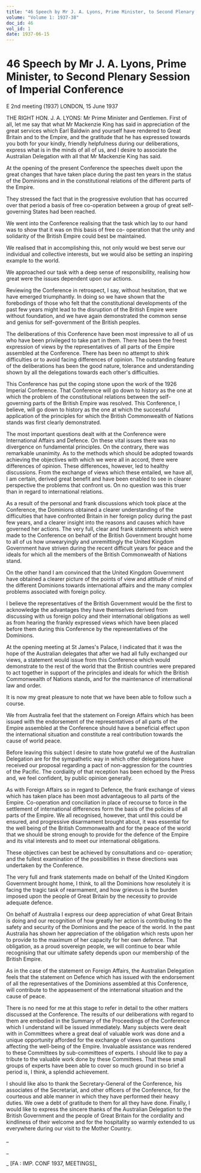 ```yaml
---
title: "46 Speech by Mr J. A. Lyons, Prime Minister, to Second Plenary Session of Imperial Conference"
volume: "Volume 1: 1937-38"
doc_id: 46
vol_id: 1
date: 1937-06-15
---
```


# 46 Speech by Mr J. A. Lyons, Prime Minister, to Second Plenary Session of Imperial Conference

E 2nd meeting (1937) LONDON, 15 June 1937

THE RIGHT HON. J. A. LYONS: Mr Prime Minister and Gentlemen. First of all, let me say that what Mr Mackenzie King has said in appreciation of the great services which Earl Baldwin and yourself have rendered to Great Britain and to the Empire, and the gratitude that he has expressed towards you both for your kindly, friendly helpfulness during our deliberations, express what is in the minds of all of us, and I desire to associate the Australian Delegation with all that Mr Mackenzie King has said.

At the opening of the present Conference the speeches dwelt upon the great changes that have taken place during the past ten years in the status of the Dominions and in the constitutional relations of the different parts of the Empire.

They stressed the fact that in the progressive evolution that has occurred over that period a basis of free co-operation between a group of great self-governing States had been reached.

We went into the Conference realising that the task which lay to our hand was to show that it was on this basis of free co- operation that the unity and solidarity of the British Empire could best be maintained.

We realised that in accomplishing this, not only would we best serve our individual and collective interests, but we would also be setting an inspiring example to the world.

We approached our task with a deep sense of responsibility, realising how great were the issues dependent upon our actions.

Reviewing the Conference in retrospect, I say, without hesitation, that we have emerged triumphantly. In doing so we have shown that the forebodings of those who felt that the constitutional developments of the past few years might lead to the disruption of the British Empire were without foundation, and we have again demonstrated the common sense and genius for self-government of the British peoples.

The deliberations of this Conference have been most impressive to all of us who have been privileged to take part in them. There has been the freest expression of views by the representatives of all parts of the Empire assembled at the Conference. There has been no attempt to shirk difficulties or to avoid facing differences of opinion. The outstanding feature of the deliberations has been the good nature, tolerance and understanding shown by all the delegations towards each other's difficulties.

This Conference has put the coping stone upon the work of the 1926 Imperial Conference. That Conference will go down to history as the one at which the problem of the constitutional relations between the self-governing parts of the British Empire was resolved. This Conference, I believe, will go down to history as the one at which the successful application of the principles for which the British Commonwealth of Nations stands was first clearly demonstrated.

The most important questions dealt with at the Conference were International Affairs and Defence. On these vital issues there was no divergence on fundamental principles. On the contrary, there was remarkable unanimity. As to the methods which should be adopted towards achieving the objectives with which we were all in accord, there were differences of opinion. These differences, however, led to healthy discussions. From the exchange of views which these entailed, we have all, I am certain, derived great benefit and have been enabled to see in clearer perspective the problems that confront us. On no question was this truer than in regard to international relations.

As a result of the personal and frank discussions which took place at the Conference, the Dominions obtained a clearer understanding of the difficulties that have confronted Britain in her foreign policy during the past few years, and a clearer insight into the reasons and causes which have governed her actions. The very full, clear and frank statements which were made to the Conference on behalf of the British Government brought home to all of us how unwearyingly and unremittingly the United Kingdom Government have striven during the recent difficult years for peace and the ideals for which all the members of the British Commonwealth of Nations stand.

On the other hand I am convinced that the United Kingdom Government have obtained a clearer picture of the points of view and attitude of mind of the different Dominions towards international affairs and the many complex problems associated with foreign policy.

I believe the representatives of the British Government would be the first to acknowledge the advantages they have themselves derived from discussing with us foreign policy and their international obligations as well as from hearing the frankly expressed views which have been placed before them during this Conference by the representatives of the Dominions.

At the opening meeting at St James's Palace, I indicated that it was the hope of the Australian delegates that after we had all fully exchanged our views, a statement would issue from this Conference which would demonstrate to the rest of the world that the British countries were prepared to act together in support of the principles and ideals for which the British Commonwealth of Nations stands, and for the maintenance of international law and order.

It is now my great pleasure to note that we have been able to follow such a course.

We from Australia feel that the statement on Foreign Affairs which has been issued with the endorsement of the representatives of all parts of the Empire assembled at the Conference should have a beneficial effect upon the international situation and constitute a real contribution towards the cause of world peace.

Before leaving this subject I desire to state how grateful we of the Australian Delegation are for the sympathetic way in which other delegations have received our proposal regarding a pact of non-aggression for the countries of the Pacific. The cordiality of that reception has been echoed by the Press and, we feel confident, by public opinion generally.

As with Foreign Affairs so in regard to Defence, the frank exchange of views which has taken place has been most advantageous to all parts of the Empire. Co-operation and conciliation in place of recourse to force in the settlement of international differences form the basis of the policies of all parts of the Empire. We all recognised, however, that until this could be ensured, and progressive disarmament brought about, it was essential for the well being of the British Commonwealth and for the peace of the world that we should be strong enough to provide for the defence of the Empire and its vital interests and to meet our international obligations.

These objectives can best be achieved by consultations and co- operation; and the fullest examination of the possibilities in these directions was undertaken by the Conference.

The very full and frank statements made on behalf of the United Kingdom Government brought home, I think, to all the Dominions how resolutely it is facing the tragic task of rearmament, and how grievous is the burden imposed upon the people of Great Britain by the necessity to provide adequate defence.

On behalf of Australia I express our deep appreciation of what Great Britain is doing and our recognition of how greatly her action is contributing to the safety and security of the Dominions and the peace of the world. In the past Australia has shown her appreciation of the obligation which rests upon her to provide to the maximum of her capacity for her own defence. That obligation, as a proud sovereign people, we will continue to bear while recognising that our ultimate safety depends upon our membership of the British Empire.

As in the case of the statement on Foreign Affairs, the Australian Delegation feels that the statement on Defence which has issued with the endorsement of all the representatives of the Dominions assembled at this Conference, will contribute to the appeasement of the international situation and the cause of peace.

There is no need for me at this stage to refer in detail to the other matters discussed at the Conference. The results of our deliberations with regard to them are embodied in the Summary of the Proceedings of the Conference which I understand will be issued immediately. Many subjects were dealt with in Committees where a great deal of valuable work was done and a unique opportunity afforded for the exchange of views on questions affecting the well-being of the Empire. Invaluable assistance was rendered to these Committees by sub-committees of experts. I should like to pay a tribute to the valuable work done by these Committees. That these small groups of experts have been able to cover so much ground in so brief a period is, I think, a splendid achievement.

I should like also to thank the Secretary-General of the Conference, his associates of the Secretariat, and other officers of the Conference, for the courteous and able manner in which they have performed their heavy duties. We owe a debt of gratitude to them for all they have done. Finally, I would like to express the sincere thanks of the Australian Delegation to the British Government and the people of Great Britain for the cordiality and kindliness of their welcome and for the hospitality so warmly extended to us everywhere during our visit to the Mother Country.

_

_

_ [FA : IMP. CONF 1937, MEETINGS]_
